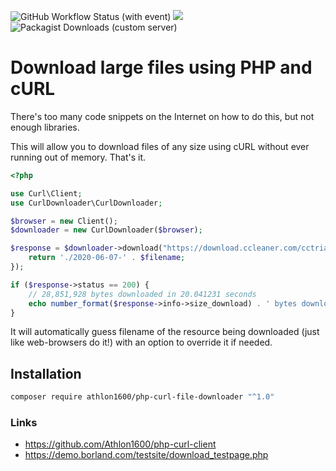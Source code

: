 ![GitHub Workflow Status (with event)](https://img.shields.io/github/actions/workflow/status/Athlon1600/php-curl-file-downloader/build.yml)
![](https://img.shields.io/github/last-commit/Athlon1600/php-curl-file-downloader.svg)
![Packagist Downloads (custom server)](https://img.shields.io/packagist/dm/Athlon1600/php-curl-file-downloader)

# Download large files using PHP and cURL

There's too many code snippets on the Internet on how to do this, but not enough libraries. 

This will allow you to download files of any size using cURL without ever running out of memory. That's it.

```php
<?php

use Curl\Client;
use CurlDownloader\CurlDownloader;

$browser = new Client();
$downloader = new CurlDownloader($browser);

$response = $downloader->download("https://download.ccleaner.com/cctrialsetup.exe", function ($filename) {
    return './2020-06-07-' . $filename;
});

if ($response->status == 200) {
    // 28,851,928 bytes downloaded in 20.041231 seconds
    echo number_format($response->info->size_download) . ' bytes downloaded in ' . $response->info->total_time . ' seconds';
}
```

It will automatically guess filename of the resource being downloaded (just like web-browsers do it!) with an option to override it if needed.

## Installation

```bash
composer require athlon1600/php-curl-file-downloader "^1.0"
```

### Links

- https://github.com/Athlon1600/php-curl-client
- https://demo.borland.com/testsite/download_testpage.php


